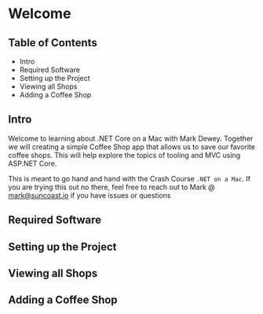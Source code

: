 # Welcome


## Table of Contents

- Intro
- Required Software
- Setting up the Project
- Viewing all Shops
- Adding a Coffee Shop


## Intro
Welcome to learning about .NET Core on a Mac with Mark Dewey. Together we will creating a simple Coffee Shop app that allows us to save our favorite coffee shops. This will help explore the topics of tooling and MVC using ASP.NET Core. 

This is meant to go hand and hand with the Crash Course `.NET on a Mac`. If you are trying this out no there, feel free to reach out to Mark @ mark@suncoast.io if you have issues or questions


## Required Software
## Setting up the Project
## Viewing all Shops
## Adding a Coffee Shop
